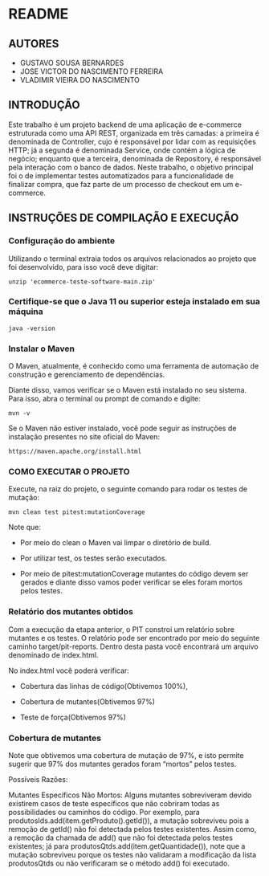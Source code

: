 # README

## AUTORES
- GUSTAVO SOUSA BERNARDES
- JOSE VICTOR DO NASCIMENTO FERREIRA 
- VLADIMIR VIEIRA DO NASCIMENTO

## INTRODUÇÃO
  Este trabalho é um projeto backend de uma aplicação de e-commerce estruturada como uma API REST, organizada em três camadas: a primeira é denominada de Controller, cujo é responsável por lidar com as requisições HTTP; já a segunda é denominada Service, onde contém a lógica de negócio; enquanto que a terceira, denominada de Repository, é responsável pela interação com o banco de dados. Neste trabalho, o objetivo principal foi o de implementar testes automatizados para a funcionalidade de finalizar compra, que faz parte de um processo de checkout em um e-commerce.

## INSTRUÇÕES DE COMPILAÇÃO E EXECUÇÃO

### Configuração do ambiente
  Utilizando o terminal extraia todos os arquivos relacionados ao projeto que foi desenvolvido, para isso você deve digitar:
  
    unzip 'ecommerce-teste-software-main.zip'

### Certifique-se que o Java 11 ou superior esteja instalado em sua máquina
    
    java -version

### Instalar o Maven
  O Maven, atualmente, é conhecido como uma ferramenta de automação de construção e gerenciamento de dependências.

  Diante disso, vamos verificar se o Maven está instalado no seu sistema. Para isso, abra o terminal ou prompt de comando e digite:

    mvn -v

  Se o Maven não estiver instalado, você pode seguir as instruções de instalação presentes no site oficial do Maven:

    https://maven.apache.org/install.html

### COMO EXECUTAR O PROJETO

  Execute, na raiz do projeto, o seguinte comando para rodar os testes de mutação:

    mvn clean test pitest:mutationCoverage

  Note que:
  
  - Por meio do clean o Maven vai limpar o diretório de build.
    
  - Por utilizar test, os testes serão executados.
    
  - Por meio de pitest:mutationCoverage  mutantes do código devem ser gerados e diante disso vamos poder verificar se eles foram mortos pelos testes.

### Relatório dos mutantes obtidos

  Com a execução da etapa anterior, o PIT constroi um relatório sobre mutantes e os testes. O relatório pode ser encontrado por meio do seguinte caminho target/pit-reports. Dentro desta pasta você encontrará um arquivo denominado de index.html.

  No index.html você poderá verificar:

- Cobertura das linhas de código(Obtivemos 100%), 

- Cobertura de mutantes(Obtivemos 97%)

- Teste de força(Obtivemos 97%)

### Cobertura de mutantes

Note que obtivemos uma cobertura de mutação de 97%, e isto permite sugerir que 97% dos mutantes gerados foram “mortos” pelos testes.

Possíveis Razões:

  Mutantes Específicos Não Mortos: Alguns mutantes sobreviveram devido existirem casos de teste específicos que não cobriram todas as possibilidades ou caminhos do código. Por exemplo, para produtosIds.add(item.getProduto().getId()), a mutação sobreviveu pois a remoção de getId() não foi detectada pelos testes existentes. Assim como, a remoção da chamada de add() que não foi detectada pelos testes existentes; já para produtosQtds.add(item.getQuantidade()), note que a mutação sobreviveu porque os testes não validaram a modificação da lista produtosQtds ou não verificaram se o método add() foi executado. 

